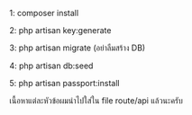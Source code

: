 1: composer install

2: php artisan key:generate

3: php artisan migrate (อย่าลืมสร้าง DB)

4: php artisan db:seed

5: php artisan passport:install


เนื้อหาแต่ละหัวข้อผมนำไปใส่ใน file route/api แล้วนะครับ 
